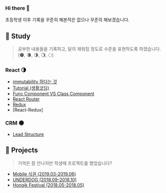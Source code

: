 ### Hi there 👋

초등학생 이후 기록을 꾸준히 해본적은 없으나 꾸준히 해보겠습니다.

## :green_book: Study
> 공부한 내용들을 기록하고, 달의 채워짐 정도로 수준을 표현하도록 하겠습니다.
> (:new_moon:, :waning_crescent_moon:, :last_quarter_moon:, :waning_gibbous_moon:, :full_moon:)

### React :last_quarter_moon:

* [immutability 하다는 것](https://github.com/JeongP/immutability)
* [Tutorial (생활코딩)](https://github.com/JeongP/react-tutorial-saengco)
* [Func Component VS Class Component](https://github.com/JeongP/react-component-func-vs-class)
* [React Router](https://github.com/JeongP/react-router-dom)
* [Redux](https://github.com/JeongP/redux-example-tutorial)
* [React-Redux]


### CRM :new_moon:

* [Lead Structure](https://gist.github.com/JeongP/e700ead690cf1bee5af90ab413710650)


## :blue_book: Projects
> 기억은 잘 안나지만 학생때 프로젝트를 했었습니다?

* [Mobile 식권 (2019.03-2019.06)](https://github.com/JeongP/Mobile_Meal_Ticket)
* [UNDERDOG (2018.09-2018.10)](https://github.com/JeongP/Under-Dog)
* [Hongik Festival (2018.05-2018.05)](https://github.com/JeongP/hongikfestival)
